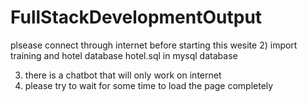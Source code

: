 # FullStackDevelopmentOutput

plsease connect through internet before starting this wesite
2) import training and hotel database hotel.sql in mysql database

3) there is a chatbot that will only work on internet
4) please try to wait for some time to load the page completely
